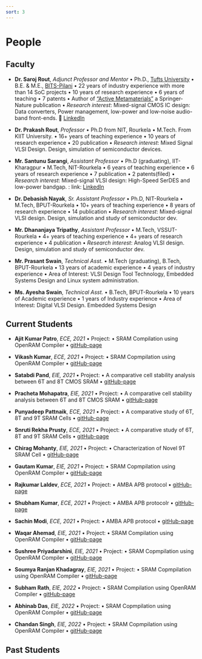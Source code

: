 ```yaml
---
sort: 3
---
```

# People

## Faculty
- **Dr. Saroj Rout**, *Adjunct Professor and Mentor*  • Ph.D., [Tufts University](https://www.tufts.edu) • B.E. & M.E., [BITS-Pilani](https://www.bits-pilani.ac.in) • 22 years of industry experience with more than 14 SoC projects • 10 years of research experience • 6 years of teaching • 7 patents • Author of [“Active Metamaterials”](http://www.ece.tufts.edu/~srout01/active-mm-book.html) a Springer-Nature publication • *Research interest*: Mixed-signal CMOS IC design: Data converters, Power management, low-power and low-noise audio-band front-ends. :link: [LinkedIn](https://www.linkedin.com/in/sroutk)

- **Dr. Prakash Rout**, *Professor* • Ph.D from NIT, Rourkela • M.Tech. From KIIT University. • 16+ years of teaching experience • 10 years of research experience • 20 publication • *Research interest*: Mixed Signal VLSI Design. Design, simulation of semiconductor devices.

- **Mr. Santunu Sarangi**, *Assistant Professor* • Ph.D (graduating), IIT-Kharagpur • M.Tech, NIT-Rourkela • 6 years of teaching experience • 6 years of research experience • 7 publication • 2 patents(filed) • *Research interest*: Mixed-signal VLSI design: High-Speed SerDES and low-power bandgap. : link: [LinkedIn](https://www.linkedin.com/in/santunu-sarangi-b731305b/)

- **Dr. Debasish Nayak**, *Sr. Assistant Professor* • Ph.D, NIT-Rourkela • M.Tech, BPUT-Rourkela • 10+ years of teaching experience • 8 years of research experience • 14 publication • *Research interest*: Mixed-signal VLSI design. Design, simulation and study of semiconductor dev. 

- **Mr. Dhananjaya Tripathy**, *Assistant Professor* • M.Tech, VSSUT-Rourkela • 4+ years of teaching experience • 4+ years of research experience • 4 publication • *Research interest*: Analog VLSI design. Design, simulation and study of semiconductor dev.

- **Mr. Prasant Swain**, *Technical Asst.* • M.Tech (graduating), B.Tech, BPUT-Rourkela • 13 years of academic experience • 4 years of industry experience • Area of Interest: VLSI Design Tool Technology, Embedded Systems Design and Linux system administration.

- **Ms. Ayesha Swain**, *Technical Asst.* • B.Tech, BPUT-Rourkela • 10 years of Academic experience • 1 years of Industry experience • Area of Interest: Digital VLSI Design. Embedded Systems Design

## Current Students
- **Ajit Kumar Patro**, *ECE, 2021* • Project: • SRAM Compilation using OpenRAM Compiler • [gitHub-page]()

- **Vikash Kumar**, *ECE, 2021* • Project: • SRAM Copmpilation using OpenRAM Compiler • [gitHub-page]()

- **Satabdi Pand**, *EIE, 2021* • Project: • A comparative cell stability analysis between 6T and 8T CMOS SRAM  • [gitHub-page]()

- **Pracheta Mohapatra**, *EIE, 2021* • Project: • A comparative cell stability analysis between 6T and 8T CMOS SRAM  • [gitHub-page]()

- **Punyadeep Pattnaik**, *ECE, 2021* • Project: • A comparative study of 6T, 8T and 9T SRAM Cells • [gitHub-page]()

- **Snruti Rekha Prusty**, *ECE, 2021* • Project: • A comparative study of 6T, 8T and 9T SRAM Cells • [gitHub-page]()

- **Chirag Mohanty**, *EIE, 2021* • Project: • Characterization of Novel 9T SRAM Cell • [gitHub-page]()

- **Gautam Kumar**, *EIE, 2021* • Project: • SRAM Copmpilation using OpenRAM Compiler • [gitHub-page]()

- **Rajkumar Laldev**, *ECE, 2021* • Project: • AMBA APB protocol • [gitHub-page]()

- **Shubham Kumar**, *ECE, 2021* • Project: • AMBA APB protocolr • [gitHub-page]()

- **Sachin Modi**, *ECE, 2021* • Project: • AMBA APB protocol • [gitHub-page]()

- **Waqar Ahemad**, *EIE, 2021* • Project: • SRAM Compilation using OpenRAM Compiler • [gitHub-page]()

- **Sushree Priyadarshini**, *EIE, 2021* • Project: • SRAM Copmpilation using OpenRAM Compiler • [gitHub-page]()

- **Soumya Ranjan Khadagray**, *EIE, 2021* • Project: • SRAM Copmpilation using OpenRAM Compiler • [gitHub-page]()

- **Subham Rath**, *EIE, 2022* • Project: • SRAM Compilation using OpenRAM Compiler • [gitHub-page]()

- **Abhinab Das**, *EIE, 2022* • Project: • SRAM Copmpilation using OpenRAM Compiler • [gitHub-page]()

- **Chandan Singh**, *EIE, 2022* • Project: • SRAM Copmpilation using OpenRAM Compiler • [gitHub-page]()


## Past Students




